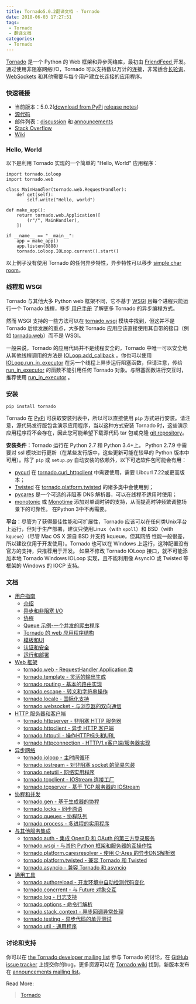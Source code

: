 ```yaml
---
title: Tornado5.0.2翻译文档 - Tornado
date: 2018-06-03 17:27:51
tags:
 - Tornado
 - 翻译文档
categories:
 - Tornado
---
```


[Tornado](http://www.tornadoweb.org/) 是一个 Python 的 Web 框架和异步网络库，最初由 [FriendFeed ](http://friendfeed.com/)开发。通过使用非阻塞网络I/O，Tornado 可以支持数以万计的连接，非常适合[长轮询](http://en.wikipedia.org/wiki/Push_technology#Long_polling)、[WebSockets](http://en.wikipedia.org/wiki/WebSocket) 和其他需要与每个用户建立长连接的应用程序。

### 快速链接

- 当前版本：5.0.2([download from PyPi](https://pypi.python.org/pypi/tornado) [release notes](http://www.tornadoweb.org/en/stable/releases.html))
- [源代码](https://github.com/tornadoweb/tornado)
- 邮件列表：[discussion](http://groups.google.com/group/python-tornado) 和 [announcements](http://groups.google.com/group/python-tornado-announce)
- [Stack Overflow](http://stackoverflow.com/questions/tagged/tornado)
- [Wiki](https://github.com/tornadoweb/tornado/wiki/Links)

### Hello, World

以下是利用 Tornado 实现的一个简单的 "Hello, World" 应用程序：

```
import tornado.ioloop
import tornado.web

class MainHandler(tornado.web.RequestHandler):
    def get(self):
        self.write("Hello, world")

def make_app():
    return tornado.web.Application([
        (r"/", MainHandler),
    ])

if __name__ == "__main__":
    app = make_app()
    app.listen(8888)
    tornado.ioloop.IOLoop.current().start()
```

以上例子没有使用 Tornado 的任何异步特性，异步特性可以移步 [simple char room](https://github.com/tornadoweb/tornado/tree/stable/demos/chat)。

### 线程和 WSGI

Tornado 与其他大多 Python web 框架不同，它不基于 [WSGI](https://wsgi.readthedocs.io/en/latest/) 且每个进程只能运行一个 Tornado 线程，移步 [用户手册]() 了解更多 Tornado 的异步编程方式。

然而 WSGI 支持的一些方法可以在 [tornado.wsgi]() 模块中找到，但这并不是 Tornado 后续发展的重点，大多数 Tornado 应用应该直接使用其自带的接口（例如 [tornado.web]()）而不是 WSGI。

一般来说，Tornado 的应用代码并不是线程安全的，Tornado 中唯一可以安全地从其他线程调用的方法是 [IOLoop.add_callback]() 。你也可以使用 [IOLoop.run_in_executor]() 在另一个线程上异步运行阻塞函数，但请注意，传给 [run_in_executor]() 的函数不能引用任何 Tornado 对象。与阻塞函数进行交互时，推荐使用 [run_in_executor]() 。

### 安装

```
pip install tornado
```

Tornado 在 [PyPi](http://pypi.python.org/pypi/tornado) 可获取安装列表中，所以可以直接使用 `pip` 方式进行安装。请注意，源代码发行版包含演示应用程序，当以这种方式安装 Tornado 时，这些演示应用程序将不会存在，因此您可能希望下载源代码 tar 包或克隆 [git repository](https://github.com/tornadoweb/tornado)。

**安装条件**：Tornado 运行在 Python 2.7 和 Python 3.4+上。 Python 2.7.9 中需要对 ssl 模块进行更新（在某些发行版中，这些更新可能在较早的 Python 版本中可用）。除了 `pip` 或 `setup.py` 自动安装的依赖外，以下可选软件包可能会有用：

- [pycurl](http://pycurl.sourceforge.net/) 在 [tornado.curl_httpclient]() 中需要使用，需要 Libcurl 7.22或更高版本；
- [Twisted](http://www.twistedmatrix.com/) 在 [tornado.platform.twisted]() 的诸多类中会使用到；
- [pycares](https://pypi.python.org/pypi/pycares) 是一个可选的非阻塞 DNS 解析器，可以在线程不适用时使用；
- [monotonic](https://pypi.python.org/pypi/monotonic) 或 [Monotime](https://pypi.python.org/pypi/Monotime) 添加对单调时钟的支持，从而提高时钟频繁调整场景下的可靠性。 在Python 3中不再需要。

**平台**：尽管为了获得最佳性能和可扩展性，Tornado 应该可以在任何类Unix平台上运行，但对于生产部署，建议只使用Linux（with `epoll`）和 BSD（with `kqueue`）（尽管 Mac OS X 源自 BSD 并支持 kqueue，但其网络 性能一般很差，所以建议仅用于开发使用）。Tornado 也可以在 Windows 上运行，这种配置没有官方的支持，只推荐用于开发。 如果不修改 Tornado IOLoop 接口，就不可能添加本地 Tornado Windows IOLoop 实现，且不能利用像 AsyncIO 或 Twisted 等框架的 Windows 的 IOCP 支持。

### 文档

- [用户指南](https://runnerliu.github.io/2018/06/10/tornado502-userguide/#more)
  - [介绍](https://runnerliu.github.io/2018/06/10/tornado502-introduction/)
  - [异步和非阻塞 I/O]()
  - [协程]()
  - [Queue 示例-一个并发的爬虫程序]()
  - [Tornado 的 web 应用程序结构]()
  - [模板和UI]()
  - [认证和安全]()
  - [运行和部署]()
- [Web 框架]()
  - [tornado.web - RequestHandler Application 类]()
  - [tornado.template - 灵活的输出生成]()
  - [tornado.routing - 基本的路由实现]()
  - [tornado.escape - 转义和字符串操作]()
  - [tornado.locale - 国际化支持]()
  - [tornado.websocket - 与浏览器的双向通信]()
- [HTTP 服务器和客户端]()
  - [tornado.httpserver - 非阻塞 HTTP 服务器]()
  - [tornado.httpclient - 异步 HTTP 客户端]()
  - [tornado.httputil - 操作HTTP标头和URL]()
  - [tornado.httpconnection - HTTP/1.x客户端/服务器实现]()
- [异步网络]()
  - [tornado.ioloop - 主时间循环]()
  - [tornado.iostream - 对非阻塞 socket 的简易包装]()
  - [tronado.netutil - 网络实用程序]()
  - [tornado.tcpclient - IOStream 连接工厂]()
  - [tornado.tcpserver - 基于 TCP 服务器的 IOStream]()
- [协程和并发]()
  - [tornado.gen - 基于生成器的协程]()
  - [tornado.locks - 同步原语]()
  - [tornado.queues - 协程队列]()
  - [tornado.process - 多进程的实用程序]()
- [与其他服务集成]()
  - [tornado.auth - 集成 OpenID 和 OAuth 的第三方登录服务]()
  - [tornado.wsgi - 与其他 Python 框架和服务器的互操作性]()
  - [tornado.platform.caresresolver - 使用 C-Ares 的异步DNS解析器]()
  - [tornado.platform.twisted - 兼容 Tornado 和 Twisted]()
  - [tornado.asyncio - 兼容 Tornado 和 asyncio]()
- [通用工具]()
  - [tornado.authoreload - 开发环境中自动检测代码变化]()
  - [tornado.concrrent - 与 Future 对象交互]()
  - [tornado.log - 日志支持]()
  - [tornado.options - 命令行解析]()
  - [tornado.stack_context - 异步回调异常处理]()
  - [tornado.testing - 异步代码的单元测试]()
  - [tornado.util - 通用程序]()

### 讨论和支持

你可以在 [the Tornado developer mailing list](http://groups.google.com/group/python-tornado) 参与 Tornado 的讨论，在 [GitHub issue tracker](https://github.com/tornadoweb/tornado/issues) 上提交你的bug，更多资源可以在 [Tornado wiki](https://github.com/tornadoweb/tornado/wiki/Links) 找到，新版本发布在 [announcements mailing list](http://groups.google.com/group/python-tornado-announce)。



Read More:

> [Tornado](http://www.tornadoweb.org/en/stable/index.html) 